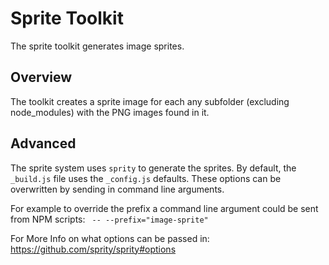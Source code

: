 # Sprite Toolkit

The sprite toolkit generates image sprites.

## Overview

The toolkit creates a sprite image for each any subfolder (excluding node_modules) with the PNG images found in it.

## Advanced

The sprite system uses `sprity` to generate the sprites. By default, the `_build.js` file uses the `_config.js` defaults. These options can be overwritten by sending in command line arguments.

For example to override the prefix a command line argument could be sent from NPM scripts:
` -- --prefix="image-sprite"`

For More Info on what options can be passed in: https://github.com/sprity/sprity#options
